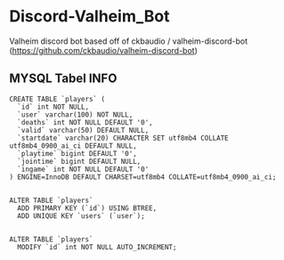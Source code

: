 # Discord-Valheim_Bot
Valheim discord bot based off of ckbaudio / valheim-discord-bot (https://github.com/ckbaudio/valheim-discord-bot)

## MYSQL Tabel INFO
```
CREATE TABLE `players` (
  `id` int NOT NULL,
  `user` varchar(100) NOT NULL,
  `deaths` int NOT NULL DEFAULT '0',
  `valid` varchar(50) DEFAULT NULL,
  `startdate` varchar(20) CHARACTER SET utf8mb4 COLLATE utf8mb4_0900_ai_ci DEFAULT NULL,
  `playtime` bigint DEFAULT '0',
  `jointime` bigint DEFAULT NULL,
  `ingame` int NOT NULL DEFAULT '0'
) ENGINE=InnoDB DEFAULT CHARSET=utf8mb4 COLLATE=utf8mb4_0900_ai_ci;


ALTER TABLE `players`
  ADD PRIMARY KEY (`id`) USING BTREE,
  ADD UNIQUE KEY `users` (`user`);


ALTER TABLE `players`
  MODIFY `id` int NOT NULL AUTO_INCREMENT;
```
